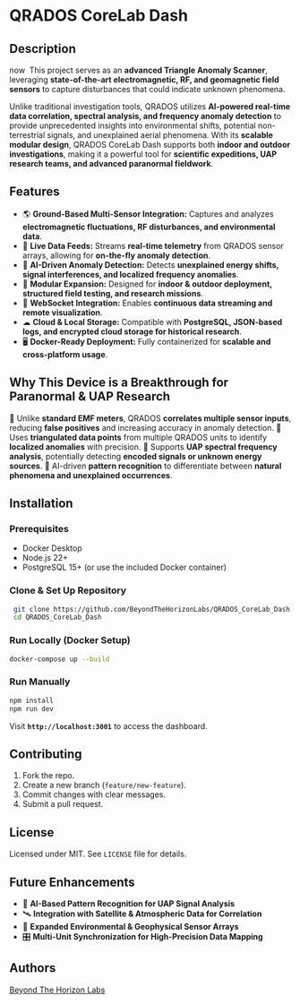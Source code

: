 # QRADOS CoreLab Dash

## Description

now  This project serves as an **advanced Triangle Anomaly Scanner**, leveraging **state-of-the-art electromagnetic, RF, and geomagnetic field sensors** to capture disturbances that could indicate unknown phenomena.

Unlike traditional investigation tools, QRADOS utilizes **AI-powered real-time data correlation, spectral analysis, and frequency anomaly detection** to provide unprecedented insights into environmental shifts, potential non-terrestrial signals, and unexplained aerial phenomena. With its **scalable modular design**, QRADOS CoreLab Dash supports both **indoor and outdoor investigations**, making it a powerful tool for **scientific expeditions, UAP research teams, and advanced paranormal fieldwork**.

## Features

- 🌎 **Ground-Based Multi-Sensor Integration:** Captures and analyzes **electromagnetic fluctuations, RF disturbances, and environmental data**.
- 📡 **Live Data Feeds:** Streams **real-time telemetry** from QRADOS sensor arrays, allowing for **on-the-fly anomaly detection**.
- 🔬 **AI-Driven Anomaly Detection:** Detects **unexplained energy shifts, signal interferences, and localized frequency anomalies**.
- 🚀 **Modular Expansion:** Designed for **indoor & outdoor deployment, structured field testing, and research missions**.
- 🔄 **WebSocket Integration:** Enables **continuous data streaming and remote visualization**.
- ☁ **Cloud & Local Storage:** Compatible with **PostgreSQL, JSON-based logs, and encrypted cloud storage for historical research**.
- 🖥 **Docker-Ready Deployment:** Fully containerized for **scalable and cross-platform usage**.

## Why This Device is a Breakthrough for Paranormal & UAP Research

🔹 Unlike **standard EMF meters**, QRADOS **correlates multiple sensor inputs**, reducing **false positives** and increasing accuracy in anomaly detection.
🔹 Uses **triangulated data points** from multiple QRADOS units to identify **localized anomalies** with precision.
🔹 Supports **UAP spectral frequency analysis**, potentially detecting **encoded signals or unknown energy sources**.
🔹 AI-driven **pattern recognition** to differentiate between **natural phenomena and unexplained occurrences**.

## Installation

### Prerequisites

- Docker Desktop
- Node.js 22+
- PostgreSQL 15+ (or use the included Docker container)

### Clone & Set Up Repository

```sh
 git clone https://github.com/BeyondTheHorizonLabs/QRADOS_CoreLab_Dash.git
 cd QRADOS_CoreLab_Dash
```

### Run Locally (Docker Setup)

```sh
docker-compose up --build
```

### Run Manually

```sh
npm install
npm run dev
```

Visit **`http://localhost:3001`** to access the dashboard.

## Contributing

1. Fork the repo.
2. Create a new branch (`feature/new-feature`).
3. Commit changes with clear messages.
4. Submit a pull request.

## License

Licensed under MIT. See `LICENSE` file for details.

## Future Enhancements

- 🔬 **AI-Based Pattern Recognition for UAP Signal Analysis**
- 🛰 **Integration with Satellite & Atmospheric Data for Correlation**
- 📡 **Expanded Environmental & Geophysical Sensor Arrays**
- 🎛 **Multi-Unit Synchronization for High-Precision Data Mapping**

## Authors

[Beyond The Horizon Labs](https://github.com/BeyondTheHorizonLabs)
